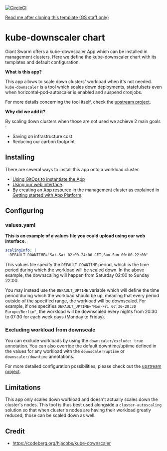[![CircleCI](https://dl.circleci.com/status-badge/img/gh/giantswarm/kube-downscaler-app/tree/main.svg?style=svg)](https://dl.circleci.com/status-badge/redirect/gh/giantswarm/kube-downscaler-app/tree/main)

[Read me after cloning this template (GS staff only)](https://handbook.giantswarm.io/docs/dev-and-releng/app-developer-processes/adding_app_to_appcatalog/)

# kube-downscaler chart

Giant Swarm offers a kube-downscaler App which can be installed in management clusters.
Here we define the kube-downscaler chart with its templates and default configuration.

**What is this app?**

This app allows to scale down clusters' workload when it's not needed. `kube-downscaler` is a tool which scales down deployments, statefulsets even when horizontal-pod-autoscaler is enabled and suspend cronjobs.

For more details concerning the tool itself, check the [upstream project](https://codeberg.org/hjacobs/kube-downscaler).

**Why did we add it?**

By scaling down clusters when those are not used we achieve 2 main goals :

* Saving on infrastructure cost
* Reducing our carbon footprint

## Installing

There are several ways to install this app onto a workload cluster.

- [Using GitOps to instantiate the App](https://docs.giantswarm.io/advanced/gitops/apps/)
- [Using our web interface](https://docs.giantswarm.io/platform-overview/web-interface/app-platform/#installing-an-app).
- By creating an [App resource](https://docs.giantswarm.io/use-the-api/management-api/crd/apps.application.giantswarm.io/) in the management cluster as explained in [Getting started with App Platform](https://docs.giantswarm.io/getting-started/app-platform/).

## Configuring

### values.yaml

**This is an example of a values file you could upload using our web interface.**

```yaml
scalingInfo: |
  DEFAULT_DOWNTIME="Sat-Sat 02:00-24:00 CET,Sun-Sun 00:00-22:00"

```

This values file specify the `DEFAULT_DOWNTIME` period, which is the time period during which the workload will be scaled down. In the above example, the downscaling will happen from Saturday 02:00 to Sunday 22:00.

You may instead use the `DEFAULT_UPTIME` variable which will define the time period during which the workload should be up, meaning that every period outside of the specified range, the workload will be downscaled. For example, if one specifies `DEFAULT_UPTIME="Mon-Fri 07:30-20:30 Europe/Berlin"`, the workload will be downscaled every nights from 20:30 to 07:30 for each week days (Monday to Friday).

### Excluding workload from downscale

You can exclude workloads by using the `downscaler/exclude: true` annotation. You can also override the default downtime/uptime defined in the values for any workload with the `downscaler/uptime` or `downscaler/downtime` annotations.

For more detailed configuration possibilities, please check out the [upstream project](https://codeberg.org/hjacobs/kube-downscaler).

## Limitations

This app only scales down workload and doesn't actually scales down the cluster's nodes. This tool is thus best used alongside a `cluster-autoscaling` solution so that when cluster's nodes are having their workload greatly reduced, those can be scaled down as well.

## Credit

-  https://codeberg.org/hjacobs/kube-downscaler
